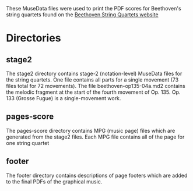 These MuseData files were used to print the PDF scores for Beethoven's
string quartets found on the [Beethoven String Quartets website](http://wiki.ccarh.org/wiki/Beethoven_String_Quartets#Scores_.28downloadable.29)

# Directories 

## stage2

The stage2 directory contains stage-2 (notation-level) MuseData files 
for the string quartets.  One file contains all parts for a single movement 
(73 files total for 72 movements).  The file beethoven-op135-04a.md2 
contains the melodic fragment at the start of the fourth movement of Op. 135.
Op. 133 (Grosse Fugue) is a single-movement work.

## pages-score

The pages-score directory contains MPG (music page) files which are generated
from the stage2 files.  Each MPG file contains all of the page for one
string quartet

## footer

The footer directory contains descriptions of page footers which are added
to the final PDFs of the graphical music. 

